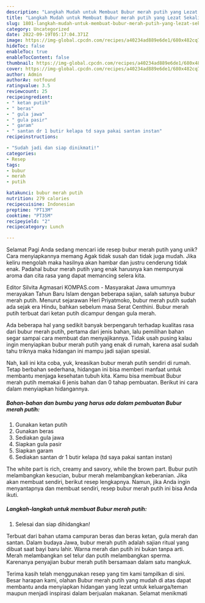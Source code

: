 ```yaml
---
description: "Langkah Mudah untuk Membuat Bubur merah putih yang Lezat Sekali, Mantap"
title: "Langkah Mudah untuk Membuat Bubur merah putih yang Lezat Sekali, Mantap"
slug: 1801-langkah-mudah-untuk-membuat-bubur-merah-putih-yang-lezat-sekali-mantap
category: Uncategorized
date: 2022-09-19T05:17:04.371Z
image: https://img-global.cpcdn.com/recipes/a40234ad889e6de1/680x482cq70/bubur-merah-putih-foto-resep-utama.jpg
hideToc: false
enableToc: true
enableTocContent: false
thumbnail: https://img-global.cpcdn.com/recipes/a40234ad889e6de1/680x482cq70/bubur-merah-putih-foto-resep-utama.jpg
cover: https://img-global.cpcdn.com/recipes/a40234ad889e6de1/680x482cq70/bubur-merah-putih-foto-resep-utama.jpg
author: Admin
authorAv: notfound
ratingvalue: 3.5
reviewcount: 25
recipeingredient:
- " ketan putih"
- " beras"
- " gula jawa"
- " gula pasir"
- " garam"
- " santan dr 1 butir kelapa td saya pakai santan instan"
recipeinstructions:

- "Sudah jadi dan siap dinikmati!"
categories:
- Resep
tags:
- bubur
- merah
- putih

katakunci: bubur merah putih 
nutrition: 279 calories
recipecuisine: Indonesian
preptime: "PT13M"
cooktime: "PT35M"
recipeyield: "2"
recipecategory: Lunch

---
```



Selamat Pagi Anda sedang mencari ide resep bubur merah putih yang unik? Cara menyiapkannya memang Agak tidak susah dan tidak juga mudah. Jika keliru mengolah maka hasilnya akan hambar dan justru cenderung tidak enak. Padahal bubur merah putih yang enak harusnya kan mempunyai aroma dan cita rasa yang dapat memancing selera kita.


Editor Silvita Agmasari KOMPAS.com - Masyarakat Jawa umumnya merayakan Tahun Baru Islam dengan beberapa sajian, salah satunya bubur merah putih. Menurut sejarawan Heri Priyatmoko, bubur merah putih sudah ada sejak era Hindu, bahkan sebelum masa Serat Centhini. Bubur merah putih terbuat dari ketan putih dicampur dengan gula merah.

Ada beberapa hal yang sedikit banyak berpengaruh terhadap kualitas rasa dari bubur merah putih, pertama dari jenis bahan, lalu pemilihan bahan segar sampai cara membuat dan menyajikannya. Tidak usah pusing kalau ingin menyiapkan bubur merah putih yang enak di rumah, karena asal sudah tahu triknya maka hidangan ini mampu jadi sajian spesial.


Nah, kali ini kita coba, yuk, kreasikan bubur merah putih sendiri di rumah. Tetap berbahan sederhana, hidangan ini bisa memberi manfaat untuk membantu menjaga kesehatan tubuh kita. Kamu bisa membuat Bubur merah putih memakai 6 jenis bahan dan 0 tahap pembuatan. Berikut ini cara dalam menyiapkan hidangannya.

<!--inarticleads1-->

##### Bahan-bahan dan bumbu yang harus ada dalam pembuatan Bubur merah putih:

1. Gunakan  ketan putih
1. Gunakan  beras
1. Sediakan  gula jawa
1. Siapkan  gula pasir
1. Siapkan  garam
1. Sediakan  santan dr 1 butir kelapa (td saya pakai santan instan)


The white part is rich, creamy and savory, while the brown part. Bubur putih melambangkan kesucian, bubur merah melambangkan keberanian. Jika akan membuat sendiri, berikut resep lengkapnya. Namun, jika Anda ingin menyantapnya dan membuat sendiri, resep bubur merah putih ini bisa Anda ikuti. 

<!--inarticleads2-->

##### Langkah-langkah untuk membuat Bubur merah putih:


1. Selesai dan siap dihidangkan!

Terbuat dari bahan utama campuran beras dan beras ketan, gula merah dan santan. Dalam budaya Jawa, bubur merah putih adalah sajian ritual yang dibuat saat bayi baru lahir. Warna merah dan putih ini bukan tanpa arti. Merah melambangkan sel telur dan putih melambangkan sperma. Karenanya penyajian bubur merah putih bersamaan dalam satu mangkuk. 

Terima kasih telah menggunakan resep yang tim kami tampilkan di sini. Besar harapan kami, olahan Bubur merah putih yang mudah di atas dapat membantu anda menyiapkan hidangan yang lezat untuk keluarga/teman maupun menjadi inspirasi dalam berjualan makanan. Selamat menikmati
